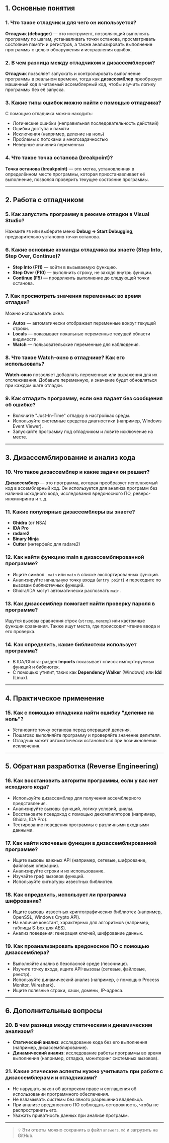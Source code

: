 ## 1. Основные понятия

### 1. Что такое отладчик и для чего он используется?
**Отладчик (debugger)** — это инструмент, позволяющий выполнять программу по шагам, устанавливать точки останова, просматривать состояние памяти и регистров, а также анализировать выполнение программы с целью обнаружения и исправления ошибок.

### 2. В чем разница между отладчиком и дизассемблером?
**Отладчик** позволяет запускать и контролировать выполнение программы в реальном времени, тогда как **дизассемблер** преобразует машинный код в читаемый ассемблерный код, чтобы изучить логику программы без её запуска.

### 3. Какие типы ошибок можно найти с помощью отладчика?
С помощью отладчика можно находить:
- Логические ошибки (неправильная последовательность действий)
- Ошибки доступа к памяти
- Исключения (например, деление на ноль)
- Проблемы с потоками и многозадачностью
- Неверные значения переменных

### 4. Что такое точка останова (breakpoint)?
**Точка останова (breakpoint)** — это метка, установленная в определённом месте программы, которая приостанавливает её выполнение, позволяя проверить текущее состояние программы.

---

## 2. Работа с отладчиком

### 5. Как запустить программу в режиме отладки в Visual Studio?
Нажмите `F5` или выберите меню **Debug → Start Debugging**, предварительно установив точки останова.

### 6. Какие основные команды отладчика вы знаете (Step Into, Step Over, Continue)?
- **Step Into (F11)** — войти в вызываемую функцию.
- **Step Over (F10)** — выполнить строку, не заходя внутрь функции.
- **Continue (F5)** — продолжить выполнение до следующей точки останова.

### 7. Как просмотреть значения переменных во время отладки?
Можно использовать окна:
- **Autos** — автоматически отображает переменные вокруг текущей строки.
- **Locals** — показывает локальные переменные текущей области видимости.
- **Watch** — пользовательские переменные для наблюдения.

### 8. Что такое Watch-окно в отладчике? Как его использовать?
**Watch-окно** позволяет добавлять переменные или выражения для их отслеживания. Добавьте переменную, и значение будет обновляться при каждом шаге отладки.

### 9. Как отладить программу, если она падает без сообщения об ошибке?
- Включите "Just-In-Time" отладку в настройках среды.
- Используйте системные средства диагностики (например, Windows Event Viewer).
- Запускайте программу под отладчиком и ловите исключение на месте.

---

## 3. Дизассемблирование и анализ кода

### 10. Что такое дизассемблер и какие задачи он решает?
**Дизассемблер** — это программа, которая преобразует исполняемый код в ассемблерный код. Он используется для анализа программ без наличия исходного кода, исследования вредоносного ПО, реверс-инжиниринга и т. д.

### 11. Какие популярные дизассемблеры вы знаете?
- **Ghidra** (от NSA)
- **IDA Pro**
- **radare2**
- **Binary Ninja**
- **Cutter** (интерфейс для radare2)

### 12. Как найти функцию main в дизассемблированной программе?
- Ищите символ `_main` или `main` в списке экспортированных функций.
- Анализируйте начальную точку входа (`entry point`) и переходите по вызовам библиотечных функций.
- Ghidra/IDA могут автоматически распознать `main`.

### 13. Как дизассемблер помогает найти проверку пароля в программе?
Ищутся вызовы сравнения строк (`strcmp`, `memcmp`) или кастомные функции сравнения. Также ищут места, где происходит чтение ввода и его проверка.

### 14. Как определить, какие библиотеки использует программа?
- В IDA/Ghidra: раздел **Imports** показывает список импортируемых функций и библиотек.
- С помощью утилит, таких как **Dependency Walker** (Windows) или **ldd** (Linux).

---

## 4. Практическое применение

### 15. Как с помощью отладчика найти ошибку "деление на ноль"?
- Установите точку останова перед операцией деления.
- Пошагово выполняйте программу и проверяйте значение делителя.
- Отладчик может автоматически остановиться при возникновении исключения.

---

## 5. Обратная разработка (Reverse Engineering)

### 16. Как восстановить алгоритм программы, если у вас нет исходного кода?
- Используйте дизассемблер для получения ассемблерного представления.
- Анализируйте вызовы функций, логику условий, циклы.
- Восстановите псевдокод с помощью декомпиляторов (например, Ghidra, IDA Pro).
- Тестирование поведения программы с различными входными данными.

### 17. Как найти ключевые функции в дизассемблированной программе?
- Ищите вызовы важных API (например, сетевые, шифрование, файловые операции).
- Анализируйте строки и их использование.
- Изучайте граф вызовов функций.
- Используйте сигнатуры известных библиотек.

### 18. Как определить, использует ли программа шифрование?
- Ищите вызовы известных криптографических библиотек (например, OpenSSL, Windows Crypto API).
- На наличие констант, характерных для алгоритмов (например, таблицы S-box для AES).
- Анализ поведения: генерация ключей, шифрование данных.

### 19. Как проанализировать вредоносное ПО с помощью дизассемблера?
- Выполняйте анализ в безопасной среде (песочнице).
- Изучите точку входа, ищите API-вызовы (сетевые, файловые, реестр).
- Используйте динамический анализ (например, с помощью Process Monitor, Wireshark).
- Ищите полезные строки, хэши, домены, IP-адреса.

---

## 6. Дополнительные вопросы

### 20. В чем разница между статическим и динамическим анализом?
- **Статический анализ**: исследование кода без его выполнения (например, дизассемблирование).
- **Динамический анализ**: исследование работы программы во время выполнения (например, отладка, мониторинг системных вызовов).

### 21. Какие этические аспекты нужно учитывать при работе с дизассемблерами и отладчиками?
- Не нарушать закон об авторском праве и соглашения об использовании программного обеспечения.
- Не взламывать системы без явного разрешения владельца.
- При анализе вредоносного ПО соблюдать осторожность, чтобы не распространить его.
- Уважать приватность данных при анализе программ.

---

> 💡 Эти ответы можно сохранить в файл `answers.md` и загрузить на GitHub.
